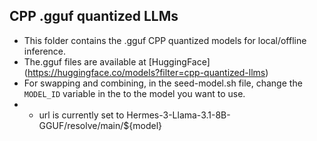 ## CPP .gguf quantized LLMs
* This folder contains the .gguf CPP quantized models for local/offline inference.
* The.gguf files are available at [HuggingFace] (https://huggingface.co/models?filter=cpp-quantized-llms)
* For swapping and combining, in the seed-model.sh file, change the `MODEL_ID` variable in the to the model you want to use.
* - url is currently set to Hermes-3-Llama-3.1-8B-GGUF/resolve/main/${model}